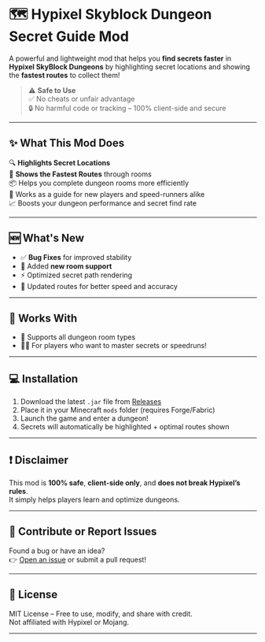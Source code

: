 # 🗺️ Hypixel Skyblock Dungeon Secret Guide Mod

A powerful and lightweight mod that helps you **find secrets faster** in **Hypixel SkyBlock Dungeons** by highlighting secret locations and showing the **fastest routes** to collect them!

> ⚠️ **Safe to Use**  
> ✅ No cheats or unfair advantage  
> 🔒 No harmful code or tracking – 100% client-side and secure

---

## ✨ What This Mod Does

🔍 **Highlights Secret Locations**  
🚪 **Shows the Fastest Routes** through rooms  
📦 Helps you complete dungeon rooms more efficiently  
🧠 Works as a guide for new players and speed-runners alike  
📈 Boosts your dungeon performance and secret find rate

---

## 🆕 What's New

- ✅ **Bug Fixes** for improved stability  
- 🧩 Added **new room support**  
- ⚡ Optimized secret path rendering  
- 🧭 Updated routes for better speed and accuracy

---

## 🧱 Works With

- 🧱 Supports all dungeon room types  
- 🧙‍♂️ For players who want to master secrets or speedruns!

---

## 💻 Installation

1. Download the latest `.jar` file from [Releases](https://github.com/delevmine/Secrect-Routes/releases/tag/Releases)
2. Place it in your Minecraft `mods` folder (requires Forge/Fabric)
3. Launch the game and enter a dungeon!
4. Secrets will automatically be highlighted + optimal routes shown

---

## ❗ Disclaimer

This mod is **100% safe**, **client-side only**, and **does not break Hypixel’s rules**.  
It simply helps players learn and optimize dungeons.  


---

## 🧠 Contribute or Report Issues

Found a bug or have an idea?  
👉 [Open an issue](https://github.com/delevmine/Secrect-Routes/issues) or submit a pull request!

---

## 📃 License

MIT License – Free to use, modify, and share with credit.  
Not affiliated with Hypixel or Mojang.

---
